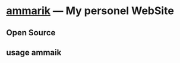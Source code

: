 [ammarik](https://ammarik.com/) — My personel WebSite
==================================================


Open Source
--------------------------------------

usage ammaik
--------------------------------------
